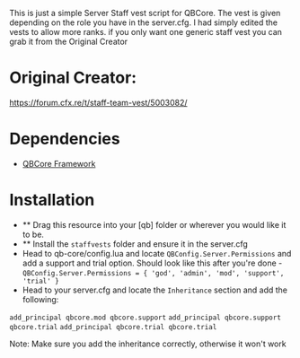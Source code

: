 This is just a simple Server Staff vest script for QBCore. The vest is given depending on the role you have in the server.cfg.
I had simply edited the vests to allow more ranks. if you only want one generic staff vest you can grab it from the Original Creator

# Original Creator:

https://forum.cfx.re/t/staff-team-vest/5003082/

# Dependencies

* [QBCore Framework](https://github.com/qbcore-framework)

# Installation

* ** Drag this resource into your [qb] folder or wherever you would like it to be.
* ** Install the `staffvests` folder and ensure it in the server.cfg
* Head to qb-core/config.lua and locate `QBConfig.Server.Permissions` and add a support and trial option. Should look like this after you're done - 
`QBConfig.Server.Permissions = { 'god', 'admin', 'mod', 'support', 'trial' }` 
* Head to your server.cfg and locate the `Inheritance` section and add the following:

`add_principal qbcore.mod qbcore.support`
`add_principal qbcore.support qbcore.trial`
`add_principal qbcore.trial qbcore.trial`

Note: Make sure you add the inheritance correctly, otherwise it won't work
